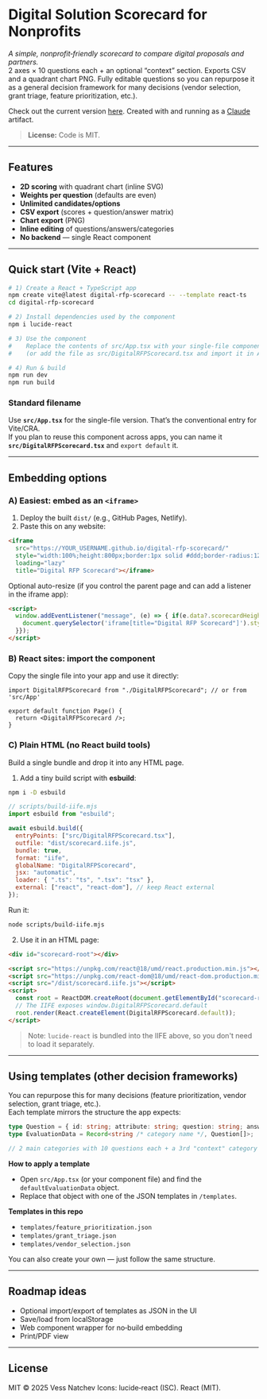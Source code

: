 # Digital Solution Scorecard for Nonprofits

*A simple, nonprofit‑friendly scorecard to compare digital proposals and partners.*  
2 axes × 10 questions each + an optional “context” section. Exports CSV and a quadrant chart PNG. Fully editable questions so you can repurpose it as a general decision framework for many decisions (vendor selection, grant triage, feature prioritization, etc.).

Check out the current version [here](https://claude.ai/public/artifacts/73ac4a7a-7274-4522-a9d2-4798fd969e92). Created with and running as a [Claude](https://claude.ai/) artifact.

> **License:** Code is MIT.  

---

## Features
- **2D scoring** with quadrant chart (inline SVG)
- **Weights per question** (defaults are even)
- **Unlimited candidates/options**
- **CSV export** (scores + question/answer matrix)
- **Chart export** (PNG)
- **Inline editing** of questions/answers/categories
- **No backend** — single React component

---

## Quick start (Vite + React)

```bash
# 1) Create a React + TypeScript app
npm create vite@latest digital-rfp-scorecard -- --template react-ts
cd digital-rfp-scorecard

# 2) Install dependencies used by the component
npm i lucide-react

# 3) Use the component
#    Replace the contents of src/App.tsx with your single-file component
#    (or add the file as src/DigitalRFPScorecard.tsx and import it in App.tsx)

# 4) Run & build
npm run dev
npm run build
```

### Standard filename
Use **`src/App.tsx`** for the single-file version. That’s the conventional entry for Vite/CRA.  
If you plan to reuse this component across apps, you can name it **`src/DigitalRFPScorecard.tsx`** and `export default` it.

---

## Embedding options

### A) Easiest: embed as an `<iframe>`
1. Deploy the built `dist/` (e.g., GitHub Pages, Netlify).  
2. Paste this on any website:

```html
<iframe
  src="https://YOUR_USERNAME.github.io/digital-rfp-scorecard/"
  style="width:100%;height:800px;border:1px solid #ddd;border-radius:12px"
  loading="lazy"
  title="Digital RFP Scorecard"></iframe>
```

Optional auto-resize (if you control the parent page and can add a listener in the iframe app):
```html
<script>
  window.addEventListener("message", (e) => { if(e.data?.scorecardHeight){ 
    document.querySelector('iframe[title="Digital RFP Scorecard"]').style.height = e.data.scorecardHeight + "px";
  }});
</script>
```

### B) React sites: import the component
Copy the single file into your app and use it directly:

```tsx
import DigitalRFPScorecard from "./DigitalRFPScorecard"; // or from 'src/App'

export default function Page() { 
  return <DigitalRFPScorecard />; 
}
```

### C) Plain HTML (no React build tools)
Build a single bundle and drop it into any HTML page.

1) Add a tiny build script with **esbuild**:
```bash
npm i -D esbuild
```

```js
// scripts/build-iife.mjs
import esbuild from "esbuild";

await esbuild.build({
  entryPoints: ["src/DigitalRFPScorecard.tsx"],
  outfile: "dist/scorecard.iife.js",
  bundle: true,
  format: "iife",
  globalName: "DigitalRFPScorecard",
  jsx: "automatic",
  loader: { ".ts": "ts", ".tsx": "tsx" },
  external: ["react", "react-dom"], // keep React external
});
```

Run it:
```bash
node scripts/build-iife.mjs
```

2) Use it in an HTML page:
```html
<div id="scorecard-root"></div>

<script src="https://unpkg.com/react@18/umd/react.production.min.js"></script>
<script src="https://unpkg.com/react-dom@18/umd/react-dom.production.min.js"></script>
<script src="/dist/scorecard.iife.js"></script>
<script>
  const root = ReactDOM.createRoot(document.getElementById("scorecard-root"));
  // The IIFE exposes window.DigitalRFPScorecard.default
  root.render(React.createElement(DigitalRFPScorecard.default));
</script>
```

> Note: `lucide-react` is bundled into the IIFE above, so you don't need to load it separately.

---

## Using templates (other decision frameworks)

You can repurpose this for many decisions (feature prioritization, vendor selection, grant triage, etc.).  
Each template mirrors the structure the app expects:

```ts
type Question = { id: string; attribute: string; question: string; answers: string[]; defaultWeight: number };
type EvaluationData = Record<string /* category name */, Question[]>;

// 2 main categories with 10 questions each + a 3rd "context" category with ~5 questions
```

**How to apply a template**
- Open `src/App.tsx` (or your component file) and find the `defaultEvaluationData` object.  
- Replace that object with one of the JSON templates in `/templates`.

**Templates in this repo**
- `templates/feature_prioritization.json`
- `templates/grant_triage.json`
- `templates/vendor_selection.json`

You can also create your own — just follow the same structure.

---

## Roadmap ideas
- Optional import/export of templates as JSON in the UI
- Save/load from localStorage
- Web component wrapper for no‑build embedding
- Print/PDF view

---

## License
MIT © 2025 Vess Natchev
Icons: lucide‑react (ISC). React (MIT).
